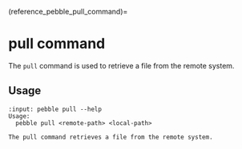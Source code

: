 (reference_pebble_pull_command)=
# pull command

The `pull` command is used to retrieve a file from the remote system.

## Usage

<!-- START AUTOMATED OUTPUT -->
```{terminal}
:input: pebble pull --help
Usage:
  pebble pull <remote-path> <local-path>

The pull command retrieves a file from the remote system.
```
<!-- END AUTOMATED OUTPUT -->
